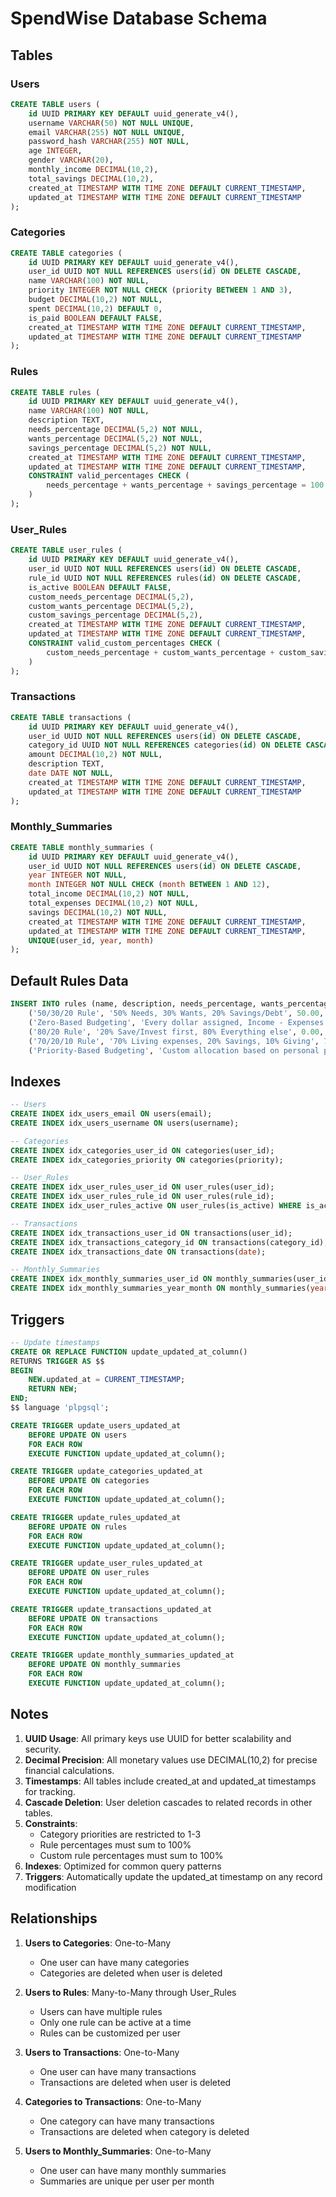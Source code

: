 # SpendWise Database Schema

## Tables

### Users
```sql
CREATE TABLE users (
    id UUID PRIMARY KEY DEFAULT uuid_generate_v4(),
    username VARCHAR(50) NOT NULL UNIQUE,
    email VARCHAR(255) NOT NULL UNIQUE,
    password_hash VARCHAR(255) NOT NULL,
    age INTEGER,
    gender VARCHAR(20),
    monthly_income DECIMAL(10,2),
    total_savings DECIMAL(10,2),
    created_at TIMESTAMP WITH TIME ZONE DEFAULT CURRENT_TIMESTAMP,
    updated_at TIMESTAMP WITH TIME ZONE DEFAULT CURRENT_TIMESTAMP
);
```

### Categories
```sql
CREATE TABLE categories (
    id UUID PRIMARY KEY DEFAULT uuid_generate_v4(),
    user_id UUID NOT NULL REFERENCES users(id) ON DELETE CASCADE,
    name VARCHAR(100) NOT NULL,
    priority INTEGER NOT NULL CHECK (priority BETWEEN 1 AND 3),
    budget DECIMAL(10,2) NOT NULL,
    spent DECIMAL(10,2) DEFAULT 0,
    is_paid BOOLEAN DEFAULT FALSE,
    created_at TIMESTAMP WITH TIME ZONE DEFAULT CURRENT_TIMESTAMP,
    updated_at TIMESTAMP WITH TIME ZONE DEFAULT CURRENT_TIMESTAMP
);
```

### Rules
```sql
CREATE TABLE rules (
    id UUID PRIMARY KEY DEFAULT uuid_generate_v4(),
    name VARCHAR(100) NOT NULL,
    description TEXT,
    needs_percentage DECIMAL(5,2) NOT NULL,
    wants_percentage DECIMAL(5,2) NOT NULL,
    savings_percentage DECIMAL(5,2) NOT NULL,
    created_at TIMESTAMP WITH TIME ZONE DEFAULT CURRENT_TIMESTAMP,
    updated_at TIMESTAMP WITH TIME ZONE DEFAULT CURRENT_TIMESTAMP,
    CONSTRAINT valid_percentages CHECK (
        needs_percentage + wants_percentage + savings_percentage = 100
    )
);
```

### User_Rules
```sql
CREATE TABLE user_rules (
    id UUID PRIMARY KEY DEFAULT uuid_generate_v4(),
    user_id UUID NOT NULL REFERENCES users(id) ON DELETE CASCADE,
    rule_id UUID NOT NULL REFERENCES rules(id) ON DELETE CASCADE,
    is_active BOOLEAN DEFAULT FALSE,
    custom_needs_percentage DECIMAL(5,2),
    custom_wants_percentage DECIMAL(5,2),
    custom_savings_percentage DECIMAL(5,2),
    created_at TIMESTAMP WITH TIME ZONE DEFAULT CURRENT_TIMESTAMP,
    updated_at TIMESTAMP WITH TIME ZONE DEFAULT CURRENT_TIMESTAMP,
    CONSTRAINT valid_custom_percentages CHECK (
        custom_needs_percentage + custom_wants_percentage + custom_savings_percentage = 100
    )
);
```

### Transactions
```sql
CREATE TABLE transactions (
    id UUID PRIMARY KEY DEFAULT uuid_generate_v4(),
    user_id UUID NOT NULL REFERENCES users(id) ON DELETE CASCADE,
    category_id UUID NOT NULL REFERENCES categories(id) ON DELETE CASCADE,
    amount DECIMAL(10,2) NOT NULL,
    description TEXT,
    date DATE NOT NULL,
    created_at TIMESTAMP WITH TIME ZONE DEFAULT CURRENT_TIMESTAMP,
    updated_at TIMESTAMP WITH TIME ZONE DEFAULT CURRENT_TIMESTAMP
);
```

### Monthly_Summaries
```sql
CREATE TABLE monthly_summaries (
    id UUID PRIMARY KEY DEFAULT uuid_generate_v4(),
    user_id UUID NOT NULL REFERENCES users(id) ON DELETE CASCADE,
    year INTEGER NOT NULL,
    month INTEGER NOT NULL CHECK (month BETWEEN 1 AND 12),
    total_income DECIMAL(10,2) NOT NULL,
    total_expenses DECIMAL(10,2) NOT NULL,
    savings DECIMAL(10,2) NOT NULL,
    created_at TIMESTAMP WITH TIME ZONE DEFAULT CURRENT_TIMESTAMP,
    updated_at TIMESTAMP WITH TIME ZONE DEFAULT CURRENT_TIMESTAMP,
    UNIQUE(user_id, year, month)
);
```

## Default Rules Data

```sql
INSERT INTO rules (name, description, needs_percentage, wants_percentage, savings_percentage) VALUES
    ('50/30/20 Rule', '50% Needs, 30% Wants, 20% Savings/Debt', 50.00, 30.00, 20.00),
    ('Zero-Based Budgeting', 'Every dollar assigned, Income - Expenses = 0', 0.00, 0.00, 0.00),
    ('80/20 Rule', '20% Save/Invest first, 80% Everything else', 0.00, 80.00, 20.00),
    ('70/20/10 Rule', '70% Living expenses, 20% Savings, 10% Giving', 70.00, 10.00, 20.00),
    ('Priority-Based Budgeting', 'Custom allocation based on personal priorities', 0.00, 0.00, 0.00);
```

## Indexes

```sql
-- Users
CREATE INDEX idx_users_email ON users(email);
CREATE INDEX idx_users_username ON users(username);

-- Categories
CREATE INDEX idx_categories_user_id ON categories(user_id);
CREATE INDEX idx_categories_priority ON categories(priority);

-- User_Rules
CREATE INDEX idx_user_rules_user_id ON user_rules(user_id);
CREATE INDEX idx_user_rules_rule_id ON user_rules(rule_id);
CREATE INDEX idx_user_rules_active ON user_rules(is_active) WHERE is_active = TRUE;

-- Transactions
CREATE INDEX idx_transactions_user_id ON transactions(user_id);
CREATE INDEX idx_transactions_category_id ON transactions(category_id);
CREATE INDEX idx_transactions_date ON transactions(date);

-- Monthly_Summaries
CREATE INDEX idx_monthly_summaries_user_id ON monthly_summaries(user_id);
CREATE INDEX idx_monthly_summaries_year_month ON monthly_summaries(year, month);
```

## Triggers

```sql
-- Update timestamps
CREATE OR REPLACE FUNCTION update_updated_at_column()
RETURNS TRIGGER AS $$
BEGIN
    NEW.updated_at = CURRENT_TIMESTAMP;
    RETURN NEW;
END;
$$ language 'plpgsql';

CREATE TRIGGER update_users_updated_at
    BEFORE UPDATE ON users
    FOR EACH ROW
    EXECUTE FUNCTION update_updated_at_column();

CREATE TRIGGER update_categories_updated_at
    BEFORE UPDATE ON categories
    FOR EACH ROW
    EXECUTE FUNCTION update_updated_at_column();

CREATE TRIGGER update_rules_updated_at
    BEFORE UPDATE ON rules
    FOR EACH ROW
    EXECUTE FUNCTION update_updated_at_column();

CREATE TRIGGER update_user_rules_updated_at
    BEFORE UPDATE ON user_rules
    FOR EACH ROW
    EXECUTE FUNCTION update_updated_at_column();

CREATE TRIGGER update_transactions_updated_at
    BEFORE UPDATE ON transactions
    FOR EACH ROW
    EXECUTE FUNCTION update_updated_at_column();

CREATE TRIGGER update_monthly_summaries_updated_at
    BEFORE UPDATE ON monthly_summaries
    FOR EACH ROW
    EXECUTE FUNCTION update_updated_at_column();
```

## Notes

1. **UUID Usage**: All primary keys use UUID for better scalability and security.
2. **Decimal Precision**: All monetary values use DECIMAL(10,2) for precise financial calculations.
3. **Timestamps**: All tables include created_at and updated_at timestamps for tracking.
4. **Cascade Deletion**: User deletion cascades to related records in other tables.
5. **Constraints**: 
   - Category priorities are restricted to 1-3
   - Rule percentages must sum to 100%
   - Custom rule percentages must sum to 100%
6. **Indexes**: Optimized for common query patterns
7. **Triggers**: Automatically update the updated_at timestamp on any record modification

## Relationships

1. **Users to Categories**: One-to-Many
   - One user can have many categories
   - Categories are deleted when user is deleted

2. **Users to Rules**: Many-to-Many through User_Rules
   - Users can have multiple rules
   - Only one rule can be active at a time
   - Rules can be customized per user

3. **Users to Transactions**: One-to-Many
   - One user can have many transactions
   - Transactions are deleted when user is deleted

4. **Categories to Transactions**: One-to-Many
   - One category can have many transactions
   - Transactions are deleted when category is deleted

5. **Users to Monthly_Summaries**: One-to-Many
   - One user can have many monthly summaries
   - Summaries are unique per user per month 